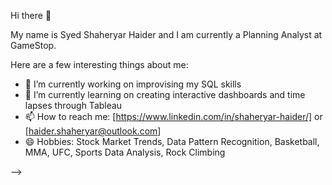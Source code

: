 Hi there 👋

My name is Syed Shaheryar Haider and I am currently a Planning Analyst at GameStop. 

Here are a few interesting things about me: 

- 🔭 I’m currently working on improvising my SQL skills 
- 🌱 I’m currently learning on creating interactive dashboards and time lapses through Tableau  
- 📫 How to reach me: [https://www.linkedin.com/in/shaheryar-haider/] or [haider.shaheryar@outlook.com]
- 😄 Hobbies: Stock Market Trends, Data Pattern Recognition, Basketball, MMA, UFC, Sports Data Analysis, Rock Climbing
  
-->
